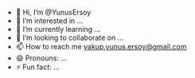 - 👋 Hi, I’m @YunusErsoy
- 👀 I’m interested in ...
- 🌱 I’m currently learning ...
- 💞️ I’m looking to collaborate on ...
- 📫 How to reach me yakup.yunus.ersoy@gmail.com
- 😄 Pronouns: ...
- ⚡ Fun fact: ...

<!---
YunusErsoy/YunusErsoy is a ✨ special ✨ repository because its `README.md` (this file) appears on your GitHub profile.
You can click the Preview link to take a look at your changes.
--->
